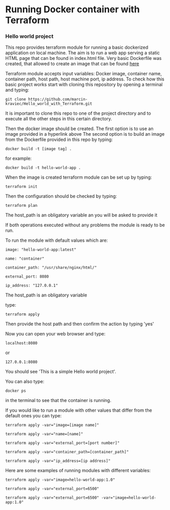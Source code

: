 # Running Docker container with Terraform
### Hello world project

This repo provides terraform module for running a basic dockerized application on local machine.
The aim is to run a web app serving a static HTML page that can be found in index.html file.
Very basic Dockerfile was created, that allowed to create an image that can be found [here](https://hub.docker.com/repository/docker/marcinkraviec/hello-world-app)

Terraform module accepts input variables: Docker image, container name, container path, host path, host machine port, ip address.
To check how this basic project works start with cloning this repository by opening a terminal and typing:

    git clone https://github.com/marcin-kraviec/Hello_world_with_Terraform.git

It is important to clone this repo to one of the project directory and to execute all the other steps in this certain directory.

Then the docker image should be created. 
The first option is to use an image provided in a hyperlink above
The second option is to build an image from the Dockerfile provided in this repo by typing:

    docker build -t [image tag] .

for example: 

    docker build -t hello-world-app .

When the image is created terraform module can be set up by typing:

    terraform init

Then the configuration should be checked by typing:

    terraform plan

The host_path is an obligatory variable an you will be asked to provide it

If both operations executed without any problems the module is ready to be run. 

To run the module with default values which are:
    
    image: "hello-world-app:latest"
    
    name: "container"

    container_path: "/usr/share/nginx/html/"
    
    external_port: 8080
    
    ip_address: "127.0.0.1"

The host_path is an obligatory variable
   
type:

    terraform apply

Then provide the host path and then confirm the action by typing 'yes'


Now you can open your web browser and type: 

    localhost:8080 

or 

    127.0.0.1:8080

You should see 'This is a simple Hello world project'.

You can also type:

    docker ps 

in the terminal to see that the container is running.

If you would like to run a module with other values that differ from the default ones you can type:

    terraform apply -var="image=[image name]" 

    terraform apply -var="name=[name]" 

    terraform apply -var="external_port=[port number]"

    terraform apply -var="container_path=[container_path]" 

    terraform apply -var="ip_address=[ip address]"

Here are some examples of running modules with different variables:

    terraform apply -var="image=hello-world-app:1.0"

    terraform apply -var="external_port=6500"

    terraform apply -var="external_port=6500" -var="image=hello-world-app:1.0"


